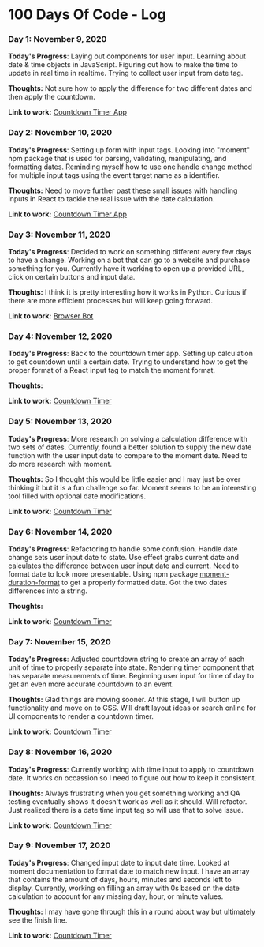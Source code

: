 # 100 Days Of Code - Log

### Day 1: November 9, 2020

**Today's Progress**: Laying out components for user input. Learning about date & time objects in JavaScript. Figuring out how to make the time to update in real time in realtime. Trying to collect user input from date tag.

**Thoughts:** Not sure how to apply the difference for two different dates and then apply the countdown.

**Link to work:** [Countdown Timer App](https://github.com/marcornett/countdown-timer)

### Day 2: November 10, 2020

**Today's Progress**: Setting up form with input tags. Looking into "moment" npm package that is used for parsing, validating, manipulating, and formatting dates. Reminding myself how to use one handle change method for multiple input tags using the event target name as a identifier.

**Thoughts:** Need to move further past these small issues with handling inputs in React to tackle the real issue with the date calculation.

**Link to work:** [Countdown Timer App](https://github.com/marcornett/countdown-timer)

### Day 3: November 11, 2020

**Today's Progress**: Decided to work on something different every few days to have a change. Working on a bot that can go to a website and purchase something for you. Currently have it working to open up a provided URL, click on certain buttons and input data.

**Thoughts:** I think it is pretty interesting how it works in Python. Curious if there are more efficient processes but will keep going forward.

**Link to work:** [Browser Bot](https://github.com/marcornett/browser-purchase-bot)

### Day 4: November 12, 2020

**Today's Progress**: Back to the countdown timer app. Setting up calculation to get countdown until a certain date. Trying to understand how to get the proper format of a React input tag to match the moment format.

**Thoughts:**

**Link to work:** [Countdown Timer](https://github.com/marcornett/countdown-timer)

### Day 5: November 13, 2020

**Today's Progress**: More research on solving a calculation difference with two sets of dates. Currently, found a better solution to supply the new date function with the user input date to compare to the moment date. Need to do more research with moment.

**Thoughts:** So I thought this would be little easier and I may just be over thinking it but it is a fun challenge so far. Moment seems to be an interesting tool filled with optional date modifications.

**Link to work:** [Countdown Timer](https://github.com/marcornett/countdown-timer)

### Day 6: November 14, 2020

**Today's Progress**: Refactoring to handle some confusion. Handle date change sets user input date to state. Use effect grabs current date and calculates the difference between user input date and current. Need to format date to look more presentable. Using npm package [moment-duration-format](https://www.npmjs.com/package/moment-duration-format) to get a properly formatted date. Got the two dates differences into a string.

**Thoughts:** 

**Link to work:** [Countdown Timer](https://github.com/marcornett/countdown-timer)

### Day 7: November 15, 2020

**Today's Progress**: Adjusted countdown string to create an array of each unit of time to properly separate into state. Rendering timer component that has separate measurements of time. Beginning user input for time of day to get an even more accurate countdown to an event.

**Thoughts:** Glad things are moving sooner. At this stage, I will button up functionality and move on to CSS. Will draft layout ideas or search online for UI components to render a countdown timer.

**Link to work:** [Countdown Timer](https://github.com/marcornett/countdown-timer)

### Day 8: November 16, 2020

**Today's Progress**: Currently working with time input to apply to countdown date. It works on occassion so I need to figure out how to keep it consistent.

**Thoughts:** Always frustrating when you get something working and QA testing eventually shows it doesn't work as well as it should. Will refactor. Just realized there is a date time input tag so will use that to solve issue.

**Link to work:** [Countdown Timer](https://github.com/marcornett/countdown-timer)

### Day 9: November 17, 2020

**Today's Progress**: Changed input date to input date time. Looked at moment documentation to format date to match new input. I have an array that contains the amount of days, hours, minutes and seconds left to display. Currently, working on filling an array with 0s based on the date calculation to account for any missing day, hour, or minute values. 

**Thoughts:** I may have gone through this in a round about way but ultimately see the finish line.

**Link to work:** [Countdown Timer](https://github.com/marcornett/countdown-timer)